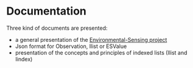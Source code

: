 # Documentation
Three kind of documents are presented:
- a general presentation of the [Environmental-Sensing project](https://github.com/loco-philippe/Environmental-Sensing/blob/main/documentation/ES-presentation.pdf)
- Json format for Observation, Ilist or ESValue
- presentation of the concepts and principles of indexed lists (Ilist and Iindex)
